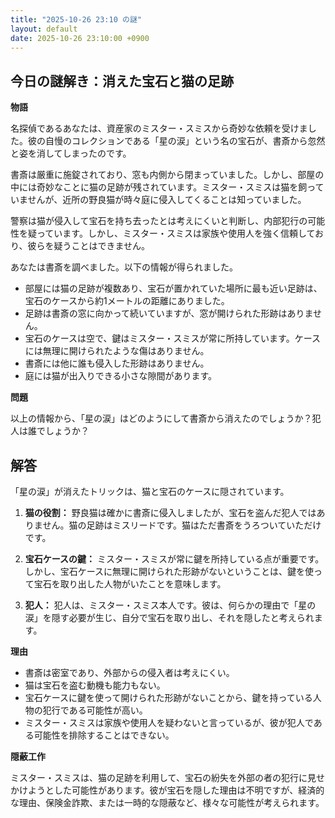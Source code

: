 ```yaml
---
title: "2025-10-26 23:10 の謎"
layout: default
date: 2025-10-26 23:10:00 +0900
---
```

## 今日の謎解き：消えた宝石と猫の足跡

**物語**

名探偵であるあなたは、資産家のミスター・スミスから奇妙な依頼を受けました。彼の自慢のコレクションである「星の涙」という名の宝石が、書斎から忽然と姿を消してしまったのです。

書斎は厳重に施錠されており、窓も内側から閉まっていました。しかし、部屋の中には奇妙なことに猫の足跡が残されています。ミスター・スミスは猫を飼っていませんが、近所の野良猫が時々庭に侵入してくることは知っていました。

警察は猫が侵入して宝石を持ち去ったとは考えにくいと判断し、内部犯行の可能性を疑っています。しかし、ミスター・スミスは家族や使用人を強く信頼しており、彼らを疑うことはできません。

あなたは書斎を調べました。以下の情報が得られました。

*   部屋には猫の足跡が複数あり、宝石が置かれていた場所に最も近い足跡は、宝石のケースから約1メートルの距離にありました。
*   足跡は書斎の窓に向かって続いていますが、窓が開けられた形跡はありません。
*   宝石のケースは空で、鍵はミスター・スミスが常に所持しています。ケースには無理に開けられたような傷はありません。
*   書斎には他に誰も侵入した形跡はありません。
*   庭には猫が出入りできる小さな隙間があります。

**問題**

以上の情報から、「星の涙」はどのようにして書斎から消えたのでしょうか？犯人は誰でしょうか？

## 解答

「星の涙」が消えたトリックは、猫と宝石のケースに隠されています。

1.  **猫の役割：** 野良猫は確かに書斎に侵入しましたが、宝石を盗んだ犯人ではありません。猫の足跡はミスリードです。猫はただ書斎をうろついていただけです。

2.  **宝石ケースの鍵：** ミスター・スミスが常に鍵を所持している点が重要です。しかし、宝石ケースに無理に開けられた形跡がないということは、鍵を使って宝石を取り出した人物がいたことを意味します。

3.  **犯人：** 犯人は、ミスター・スミス本人です。彼は、何らかの理由で「星の涙」を隠す必要が生じ、自分で宝石を取り出し、それを隠したと考えられます。

**理由**

*   書斎は密室であり、外部からの侵入者は考えにくい。
*   猫は宝石を盗む動機も能力もない。
*   宝石ケースに鍵を使って開けられた形跡がないことから、鍵を持っている人物の犯行である可能性が高い。
*   ミスター・スミスは家族や使用人を疑わないと言っているが、彼が犯人である可能性を排除することはできない。

**隠蔽工作**

ミスター・スミスは、猫の足跡を利用して、宝石の紛失を外部の者の犯行に見せかけようとした可能性があります。彼が宝石を隠した理由は不明ですが、経済的な理由、保険金詐欺、または一時的な隠蔽など、様々な可能性が考えられます。
